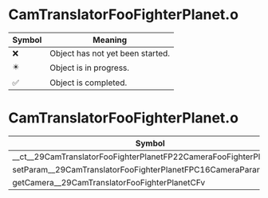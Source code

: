 # CamTranslatorFooFighterPlanet.o
| Symbol | Meaning 
| ------------- | ------------- 
| :x: | Object has not yet been started. 
| :eight_pointed_black_star: | Object is in progress. 
| :white_check_mark: | Object is completed. 


# CamTranslatorFooFighterPlanet.o
| Symbol | Decompiled? |
| ------------- | ------------- |
| __ct__29CamTranslatorFooFighterPlanetFP22CameraFooFighterPlanet | :white_check_mark: |
| setParam__29CamTranslatorFooFighterPlanetFPC16CameraParamChunk | :white_check_mark: |
| getCamera__29CamTranslatorFooFighterPlanetCFv | :white_check_mark: |

